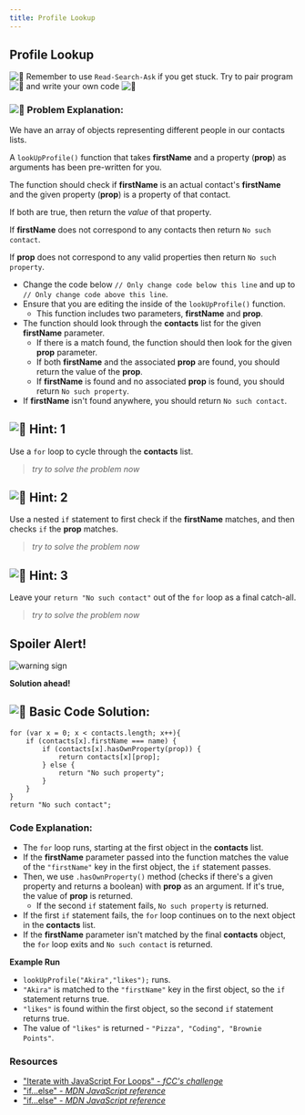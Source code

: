 ```yaml
---
title: Profile Lookup
---
```

## Profile Lookup
![:triangular_flag_on_post:](https://forum.freecodecamp.com/images/emoji/emoji_one/triangular_flag_on_post.png?v=3 ":triangular_flag_on_post:") Remember to use `Read-Search-Ask` if you get stuck. Try to pair program ![:busts_in_silhouette:](https://forum.freecodecamp.com/images/emoji/emoji_one/busts_in_silhouette.png?v=3 ":busts_in_silhouette:") and write your own code ![:pencil:](https://forum.freecodecamp.com/images/emoji/emoji_one/pencil.png?v=3 ":pencil:")

### ![:checkered_flag:](https://forum.freecodecamp.com/images/emoji/emoji_one/checkered_flag.png?v=3 ":checkered_flag:") Problem Explanation:

We have an array of objects representing different people in our contacts lists.

A `lookUpProfile()` function that takes **firstName** and a property (**prop**) as arguments has been pre-written for you.

The function should check if **firstName** is an actual contact's **firstName** and the given property (**prop**) is a property of that contact.

If both are true, then return the _value_ of that property.

If **firstName** does not correspond to any contacts then return `No such contact`.

If **prop** does not correspond to any valid properties then return `No such property`.

*   Change the code below `// Only change code below this line` and up to `// Only change code above this line`.
*   Ensure that you are editing the inside of the `lookUpProfile()` function.
    *   This function includes two parameters, **firstName** and **prop**.
*   The function should look through the **contacts** list for the given **firstName** parameter.
    *   If there is a match found, the function should then look for the given **prop** parameter.
    *   If both **firstName** and the associated **prop** are found, you should return the value of the **prop**.
    *   If **firstName** is found and no associated **prop** is found, you should return `No such property`.
*   If **firstName** isn't found anywhere, you should return `No such contact`.


## ![:speech_balloon:](https://forum.freecodecamp.com/images/emoji/emoji_one/speech_balloon.png?v=3 ":speech_balloon:") Hint: 1

Use a `for` loop to cycle through the **contacts** list.

> _try to solve the problem now_

## ![:speech_balloon:](https://forum.freecodecamp.com/images/emoji/emoji_one/speech_balloon.png?v=3 ":speech_balloon:") Hint: 2

Use a nested `if` statement to first check if the **firstName** matches, and then checks `if` the **prop** matches.

> _try to solve the problem now_

## ![:speech_balloon:](https://forum.freecodecamp.com/images/emoji/emoji_one/speech_balloon.png?v=3 ":speech_balloon:") Hint: 3

Leave your `return "No such contact"` out of the `for` loop as a final catch-all.

> _try to solve the problem now_

## Spoiler Alert!

![warning sign](//discourse-user-assets.s3.amazonaws.com/original/2X/2/2d6c412a50797771301e7ceabd554cef4edcd74d.gif)

**Solution ahead!**

## ![:beginner:](https://forum.freecodecamp.com/images/emoji/emoji_one/beginner.png?v=3 ":beginner:") Basic Code Solution:

    for (var x = 0; x < contacts.length; x++){
        if (contacts[x].firstName === name) {
            if (contacts[x].hasOwnProperty(prop)) {
                return contacts[x][prop];
            } else {
                return "No such property";
            }
        }
    }
    return "No such contact";

### Code Explanation:

*   The `for` loop runs, starting at the first object in the **contacts** list.
*   If the **firstName** parameter passed into the function matches the value of the `"firstName"` key in the first object, the `if` statement passes.
*   Then, we use `.hasOwnProperty()` method (checks if there's a given property and returns a boolean) with **prop** as an argument. If it's true, the value of **prop** is returned.
    *   If the second `if` statement fails, `No such property` is returned.
*   If the first `if` statement fails, the `for` loop continues on to the next object in the **contacts** list.
*   If the **firstName** parameter isn't matched by the final **contacts** object, the `for` loop exits and `No such contact` is returned.

**Example Run**

*   `lookUpProfile("Akira","likes");` runs.
*   `"Akira"` is matched to the `"firstName"` key in the first object, so the `if` statement returns true.
*   `"likes"` is found within the first object, so the second `if` statement returns true.
*   The value of `"likes"` is returned - `"Pizza", "Coding", "Brownie Points"`.

### Resources

- ["Iterate with JavaScript For Loops" - *fCC's challenge*](https://learn.freecodecamp.org/javascript-algorithms-and-data-structures/basic-javascript/iterate-with-javascript-for-loops/)
 - ["if...else" - *MDN JavaScript reference*](https://developer.mozilla.org/en-US/docs/Web/JavaScript/Reference/Statements/if...else)
- ["if...else" - *MDN JavaScript reference*](https://developer.mozilla.org/en-US/docs/Web/JavaScript/Reference/Statements/if...else)

<!--stackedit_data:
eyJoaXN0b3J5IjpbLTE4MDcwNTE2OTYsNDYzMzIwMjY4LDE5MT
I1MzU0NDMsLTU5Mzg3MjA1MiwtNjM5NTM1OTIwLDU3ODI1MDAw
MCwtMzYxNTEzMjE4LC0xNjI5NTYxMDU5LC0xNjM1NzA3NTMxLC
01MTcyMjM2MzUsNjg1Njc1MTQ5LC04MjUzMDU0OCwtMTkzNDg5
MzI1LDIwNTI5OTU4NjAsMTU2MTAwMTc1NywxODM3NTUyMjkzLC
0xMTUwMTMzMjY3LDE1MTM4NDYyMDQsLTIxNDY3NjQ0NDcsLTI0
MDYwNzA1NV19
-->